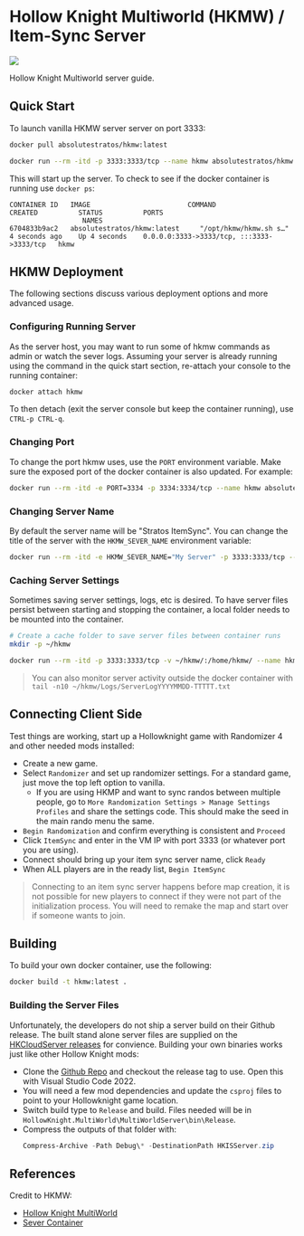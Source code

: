 # Hollow Knight Multiworld (HKMW) / Item-Sync Server

[![](https://img.shields.io/docker/pulls/absolutestratos/hkmw
)](https://hub.docker.com/r/absolutestratos/hkmw)

Hollow Knight Multiworld server guide.

## Quick Start

To launch vanilla HKMW server server on port 3333:

```bash
docker pull absolutestratos/hkmw:latest

docker run --rm -itd -p 3333:3333/tcp --name hkmw absolutestratos/hkmw:latest
```

This will start up the server.
To check to see if the docker container is running use `docker ps`:

```text
CONTAINER ID   IMAGE                        COMMAND                  CREATED          STATUS          PORTS
                  NAMES
6704833b9ac2   absolutestratos/hkmw:latest     "/opt/hkmw/hkmw.sh s…"   4 seconds ago    Up 4 seconds    0.0.0.0:3333->3333/tcp, :::3333->3333/tcp   hkmw
```

## HKMW Deployment

The following sections discuss various deployment options and more advanced usage.

### Configuring Running Server

As the server host, you may want to run some of hkmw commands as admin or watch the sever logs.
Assuming your server is already running using the command in the quick start section, re-attach your console to the running container:

```bash
docker attach hkmw
```

To then detach (exit the server console but keep the container running), use `CTRL-p CTRL-q`.

### Changing Port

To change the port hkmw uses, use the `PORT` environment variable.
Make sure the exposed port of the docker container is also updated.
For example:

```bash
docker run --rm -itd -e PORT=3334 -p 3334:3334/tcp --name hkmw absolutestratos/hkmw:latest 
```

### Changing Server Name

By default the server name will be "Stratos ItemSync".
You can change the title of the server with the `HKMW_SEVER_NAME` environment variable:

```bash
docker run --rm -itd -e HKMW_SEVER_NAME="My Server" -p 3333:3333/tcp --name hkmw absolutestratos/hkmw:latest 
```

### Caching Server Settings

Sometimes saving server settings, logs, etc is desired.
To have server files persist between starting and stopping the container, a local folder needs to be mounted into the container.

```bash
# Create a cache folder to save server files between container runs
mkdir -p ~/hkmw

docker run --rm -itd -p 3333:3333/tcp -v ~/hkmw/:/home/hkmw/ --name hkmw absolutestratos/hkmw:latest 
```

> You can also monitor server activity outside the docker container with `tail -n10 ~/hkmw/Logs/ServerLogYYYYMMDD-TTTTT.txt`

## Connecting Client Side

Test things are working, start up a Hollowknight game with Randomizer 4 and other needed mods installed:

- Create a new game.
- Select `Randomizer` and set up randomizer settings. For a standard game, just move the top left option to vanilla.
    - If you are using HKMP and want to sync randos between multiple people, go to `More Randomization Settings > Manage Settings Profiles` and share the settings code. This should make the seed in the main rando menu the same.
- `Begin Randomization` and confirm everything is consistent and `Proceed`
- Click `ItemSync` and enter in the VM IP with port 3333 (or whatever port you are using).
- Connect should bring up your item sync server name, click `Ready`
- When ALL players are in the ready list, `Begin ItemSync`

> Connecting to an item sync server happens before map creation, it is not possible for new players to connect if they were not part of the initialization process. You will need to remake the map and start over if someone wants to join.

## Building

To build your own docker container, use the following:

```bash
docker build -t hkmw:latest .
```

### Building the Server Files

Unfortunately, the developers do not ship a server build on their Github release.
The built stand alone server files are supplied on the [HKCloudServer releases](https://github.com/AbsoluteStratos/HKCloudServers/releases) for convience.
Building your own binaries works just like other Hollow Knight mods:

- Clone the [Github Repo](https://github.com/Shadudev/HollowKnight.MultiWorld) and checkout the release tag to use. Open this with Visual Studio Code 2022.
- You will need a few mod dependencies and update the `csproj` files to point to your Hollowknight game location.
- Switch build type to `Release` and build. Files needed will be in `HollowKnight.MultiWorld\MultiWorldServer\bin\Release`.
- Compress the outputs of that folder with:
    ```powershell
    Compress-Archive -Path Debug\* -DestinationPath HKISServer.zip
    ```

## References

Credit to HKMW:

- [Hollow Knight MultiWorld](https://github.com/Shadudev/HollowKnight.MultiWorld)
- [Sever Container](https://hub.docker.com/repository/docker/absolutestratos/hkmw/general)